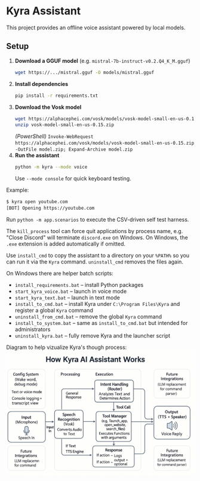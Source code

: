 # Kyra Assistant

This project provides an offline voice assistant powered by local models.

## Setup

1. **Download a GGUF model** (e.g. `mistral-7b-instruct-v0.2.Q4_K_M.gguf`)
   ```bash
   wget https://.../mistral.gguf -O models/mistral.gguf
   ```
2. **Install dependencies**
   ```bash
   pip install -r requirements.txt
   ```
3. **Download the Vosk model**
   ```bash
   wget https://alphacephei.com/vosk/models/vosk-model-small-en-us-0.15.zip
   unzip vosk-model-small-en-us-0.15.zip
   ```
   *(PowerShell)* `Invoke-WebRequest https://alphacephei.com/vosk/models/vosk-model-small-en-us-0.15.zip -OutFile model.zip; Expand-Archive model.zip`
4. **Run the assistant**
   ```bash
   python -m kyra --mode voice
   ```
   Use `--mode console` for quick keyboard testing.

Example:
```bash
$ kyra open youtube.com
[BOT] Opening https://youtube.com
```

Run `python -m app.scenarios` to execute the CSV-driven self test harness.

The `kill_process` tool can force quit applications by process name, e.g.
"Close Discord" will terminate `discord.exe` on Windows. On Windows, the
`.exe` extension is added automatically if omitted.

Use `install_cmd` to copy the assistant to a directory on your `%PATH%` so you
can run it via the `Kyra` command. `uninstall_cmd` removes the files again.

On Windows there are helper batch scripts:

- `install_requirements.bat` – install Python packages
- `start_kyra_voice.bat` – launch in voice mode
- `start_kyra_text.bat` – launch in text mode
- `install_to_cmd.bat` – install Kyra under `C:\Program Files\Kyra` and register a global `Kyra` command
- `uninstall_from_cmd.bat` – remove the global `Kyra` command
- `install_to_system.bat` – same as `install_to_cmd.bat` but intended for administrators
- `uninstall_kyra.bat` – fully remove Kyra and the launcher script

Diagram to help vizualize Kyra's though process: ![Screenshot](explanation.png)
